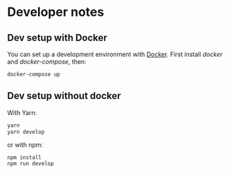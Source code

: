 # Developer notes

## Dev setup with Docker

You can set up a development environment with [Docker]. First install _docker_ and _docker-compose_, then:

```sh
docker-compose up
```

## Dev setup without docker

With Yarn:

```sh
yarn
yarn develop
```

or with npm:

```
npm install
npm run develop
```

[docker]: https://www.docker.com/
